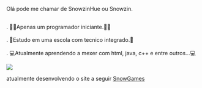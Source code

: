 Olá pode me chamar de SnowzinHue ou Snowzin.
<style>  
  @keyframes example {

    from {
    color: #6666ff;
  }
  10% {
    color: #0099ff;
  }
  25% {
    color: #1606f8;
  }
  35% {
    color: #eeff00;
  }
  50% {
    color: #00ff00;
  }
  75% {
    color: #ff3399;
  }
  100% {
    color: #6666ff;
  }
} 
br {
  text-align: center;
  font-size: 32px;
  animation: example 6s linear 0s infinite;
   }

</style>
<br>. 👨‍💻Apenas um programador iniciante.👨‍💻</br>
<br>. 🏫Estudo em uma escola com tecnico integrado.🏫</br>
<br>. 💻Atualmente aprendendo a mexer com html, java, c++ e entre outros...💻</br>

<img id="capivara" src="https://media1.tenor.com/images/7d25e841b54bdf540af8e307d69db11d/tenor.gif?itemid=15986252">

atualmente desenvolvendo o site a seguir <a  href="https://snowgames.netlify.app"> SnowGames </a>

<!---
SnowzinHue/SnowzinHue is a ✨ special ✨ repository because its `README.md` (this file) appears on your GitHub profile.
You can click the Preview link to take a look at your changes.
--->
